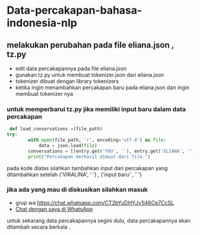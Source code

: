 # Data-percakapan-bahasa-indonesia-nlp

## melakukan perubahan pada file eliana.json , tz.py
 
- edit data percakapannya pada file eliana.json 
- gunakan tz.py untuk membuat tokenizer.json dari eliana.json 
- tokenizer dibuat dengan library tokenizers 
- ketika ingin menambahkan percakapan baru pada eliana.json dan ingin membuat tokenizer nya

 ### untuk memperbarui tz.py jika memiliki input baru dalam data percakapan 
```python
 def load_conservations =(file_path)
try:
        with open(file_path, 'r', encoding='utf-8') as file:
            data = json.load(file)
        conversations = [(entry.get('YOU', ''), entry.get('ELIANA', ''), entry.get('VIRALINA', '')) for entry in data]
        print("Percakapan berhasil dimuat dari file.")
```
 pada kode diatas silahkan tambahkan input dari percakapan yang ditambahkan setelah ('VIRALINA', ' ') , ('input baru' , ' ')

### jika ada yang mau di diskusikan silahkan masuk
- grup wa https://chat.whatsapp.com/CT2bYuDHYJv1I46Ce7CcSL
- [Chat dengan saya di WhatsApp](https://wa.me/6281378066587)


untuk sekarang data percakapannya segini dulu, data percakapannya akan ditambah secara berkala .

